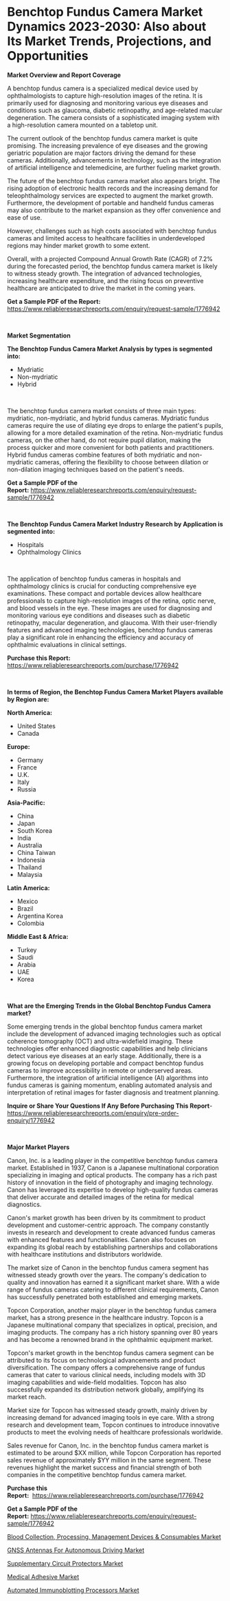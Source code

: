 <p><h1>Benchtop Fundus Camera Market Dynamics 2023-2030: Also about Its Market Trends, Projections, and Opportunities</h1></p><p><strong>Market Overview and Report Coverage</strong></p>
<p><p>A benchtop fundus camera is a specialized medical device used by ophthalmologists to capture high-resolution images of the retina. It is primarily used for diagnosing and monitoring various eye diseases and conditions such as glaucoma, diabetic retinopathy, and age-related macular degeneration. The camera consists of a sophisticated imaging system with a high-resolution camera mounted on a tabletop unit.</p><p>The current outlook of the benchtop fundus camera market is quite promising. The increasing prevalence of eye diseases and the growing geriatric population are major factors driving the demand for these cameras. Additionally, advancements in technology, such as the integration of artificial intelligence and telemedicine, are further fueling market growth.</p><p>The future of the benchtop fundus camera market also appears bright. The rising adoption of electronic health records and the increasing demand for teleophthalmology services are expected to augment the market growth. Furthermore, the development of portable and handheld fundus cameras may also contribute to the market expansion as they offer convenience and ease of use.</p><p>However, challenges such as high costs associated with benchtop fundus cameras and limited access to healthcare facilities in underdeveloped regions may hinder market growth to some extent.</p><p>Overall, with a projected Compound Annual Growth Rate (CAGR) of 7.2% during the forecasted period, the benchtop fundus camera market is likely to witness steady growth. The integration of advanced technologies, increasing healthcare expenditure, and the rising focus on preventive healthcare are anticipated to drive the market in the coming years.</p></p>
<p><strong>Get a Sample PDF of the Report:</strong> <a href="https://www.reliableresearchreports.com/enquiry/request-sample/1776942">https://www.reliableresearchreports.com/enquiry/request-sample/1776942</a></p>
<p>&nbsp;</p>
<p><strong>Market Segmentation</strong></p>
<p><strong>The Benchtop Fundus Camera Market Analysis by types is segmented into:</strong></p>
<p><ul><li>Mydriatic</li><li>Non-mydriatic</li><li>Hybrid</li></ul></p>
<p>&nbsp;</p>
<p><p>The benchtop fundus camera market consists of three main types: mydriatic, non-mydriatic, and hybrid fundus cameras. Mydriatic fundus cameras require the use of dilating eye drops to enlarge the patient's pupils, allowing for a more detailed examination of the retina. Non-mydriatic fundus cameras, on the other hand, do not require pupil dilation, making the process quicker and more convenient for both patients and practitioners. Hybrid fundus cameras combine features of both mydriatic and non-mydriatic cameras, offering the flexibility to choose between dilation or non-dilation imaging techniques based on the patient's needs.</p></p>
<p><strong>Get a Sample PDF of the Report:</strong>&nbsp;<a href="https://www.reliableresearchreports.com/enquiry/request-sample/1776942">https://www.reliableresearchreports.com/enquiry/request-sample/1776942</a></p>
<p>&nbsp;</p>
<p><strong>The Benchtop Fundus Camera Market Industry Research by Application is segmented into:</strong></p>
<p><ul><li>Hospitals</li><li>Ophthalmology Clinics</li></ul></p>
<p>&nbsp;</p>
<p><p>The application of benchtop fundus cameras in hospitals and ophthalmology clinics is crucial for conducting comprehensive eye examinations. These compact and portable devices allow healthcare professionals to capture high-resolution images of the retina, optic nerve, and blood vessels in the eye. These images are used for diagnosing and monitoring various eye conditions and diseases such as diabetic retinopathy, macular degeneration, and glaucoma. With their user-friendly features and advanced imaging technologies, benchtop fundus cameras play a significant role in enhancing the efficiency and accuracy of ophthalmic evaluations in clinical settings.</p></p>
<p><strong>Purchase this Report:</strong>&nbsp; <a href="https://www.reliableresearchreports.com/purchase/1776942">https://www.reliableresearchreports.com/purchase/1776942</a></p>
<p>&nbsp;</p>
<p><strong>In terms of Region, the Benchtop Fundus Camera Market Players available by Region are:</strong></p>
<p>
    <p> <strong> North America: </strong>
        <ul>
            <li>United States</li>
            <li>Canada</li>
        </ul>
        </p> 
    <p> <strong> Europe: </strong>
        <ul>
            <li>Germany</li>
            <li>France</li>
            <li>U.K.</li>
            <li>Italy</li>
            <li>Russia</li>
        </ul>
        </p> 
    <p> <strong> Asia-Pacific: </strong>
        <ul>
            <li>China</li>
            <li>Japan</li>
            <li>South Korea</li>
            <li>India</li>
            <li>Australia</li>
            <li>China Taiwan</li>
            <li>Indonesia</li>
            <li>Thailand</li>
            <li>Malaysia</li>
        </ul>
        </p> 
    <p> <strong> Latin America: </strong>
        <ul>
            <li>Mexico</li>
            <li>Brazil</li>
            <li>Argentina Korea</li>
            <li>Colombia</li>
        </ul>
        </p> 
    <p> <strong> Middle East & Africa: </strong>
        <ul>
            <li>Turkey</li>
            <li>Saudi</li>
            <li>Arabia</li>
            <li>UAE</li>
            <li>Korea</li>
        </ul>
    </p>
    </p>
<p>&nbsp;</p>
<p><strong>What are the Emerging Trends in the Global Benchtop Fundus Camera market?</strong></p>
<p><p>Some emerging trends in the global benchtop fundus camera market include the development of advanced imaging technologies such as optical coherence tomography (OCT) and ultra-widefield imaging. These technologies offer enhanced diagnostic capabilities and help clinicians detect various eye diseases at an early stage. Additionally, there is a growing focus on developing portable and compact benchtop fundus cameras to improve accessibility in remote or underserved areas. Furthermore, the integration of artificial intelligence (AI) algorithms into fundus cameras is gaining momentum, enabling automated analysis and interpretation of retinal images for faster diagnosis and treatment planning.</p></p>
<p><strong>Inquire or Share Your Questions If Any Before Purchasing This Report</strong>- <a href="https://www.reliableresearchreports.com/enquiry/pre-order-enquiry/1776942">https://www.reliableresearchreports.com/enquiry/pre-order-enquiry/1776942</a></p>
<p>&nbsp;</p>
<p><strong>Major Market Players</strong></p>
<p><p>Canon, Inc. is a leading player in the competitive benchtop fundus camera market. Established in 1937, Canon is a Japanese multinational corporation specializing in imaging and optical products. The company has a rich past history of innovation in the field of photography and imaging technology. Canon has leveraged its expertise to develop high-quality fundus cameras that deliver accurate and detailed images of the retina for medical diagnostics.</p><p>Canon's market growth has been driven by its commitment to product development and customer-centric approach. The company constantly invests in research and development to create advanced fundus cameras with enhanced features and functionalities. Canon also focuses on expanding its global reach by establishing partnerships and collaborations with healthcare institutions and distributors worldwide.</p><p>The market size of Canon in the benchtop fundus camera segment has witnessed steady growth over the years. The company's dedication to quality and innovation has earned it a significant market share. With a wide range of fundus cameras catering to different clinical requirements, Canon has successfully penetrated both established and emerging markets.</p><p>Topcon Corporation, another major player in the benchtop fundus camera market, has a strong presence in the healthcare industry. Topcon is a Japanese multinational company that specializes in optical, precision, and imaging products. The company has a rich history spanning over 80 years and has become a renowned brand in the ophthalmic equipment market.</p><p>Topcon's market growth in the benchtop fundus camera segment can be attributed to its focus on technological advancements and product diversification. The company offers a comprehensive range of fundus cameras that cater to various clinical needs, including models with 3D imaging capabilities and wide-field modalities. Topcon has also successfully expanded its distribution network globally, amplifying its market reach.</p><p>Market size for Topcon has witnessed steady growth, mainly driven by increasing demand for advanced imaging tools in eye care. With a strong research and development team, Topcon continues to introduce innovative products to meet the evolving needs of healthcare professionals worldwide.</p><p>Sales revenue for Canon, Inc. in the benchtop fundus camera market is estimated to be around $XX million, while Topcon Corporation has reported sales revenue of approximately $YY million in the same segment. These revenues highlight the market success and financial strength of both companies in the competitive benchtop fundus camera market.</p></p>
<p><strong>Purchase this Report:</strong>&nbsp;&nbsp;<a href="https://www.reliableresearchreports.com/purchase/1776942">https://www.reliableresearchreports.com/purchase/1776942</a></p>
<p></p>
<p><strong>Get a Sample PDF of the Report:</strong>&nbsp;<a href="https://www.reliableresearchreports.com/enquiry/request-sample/1776942">https://www.reliableresearchreports.com/enquiry/request-sample/1776942</a></p>
<p><p><a href="https://medium.com/@guyskiles1918/analyzing-blood-collection-processing-management-devices-consumables-market-global-industry-7de49f4d1345">Blood Collection, Processing, Management Devices & Consumables Market</a></p><p><a href="https://github.com/sofayahoo2023/Market-Research-Report-List-1/blob/main/gnss-antennas-for-autonomous-driving-market.md">GNSS Antennas For Autonomous Driving Market</a></p><p><a href="https://www.linkedin.com/pulse/supplementary-circuit-protectors-market-size-share-amp-trends/">Supplementary Circuit Protectors Market</a></p><p><a href="https://medium.com/@enosstark1905/medical-adhesive-market-research-report-its-history-and-forecast-2023-to-2030-2fde940a1702">Medical Adhesive Market</a></p><p><a href="https://www.linkedin.com/pulse/automated-immunoblotting-processors-market-insights-players/">Automated Immunoblotting Processors Market</a></p></p>